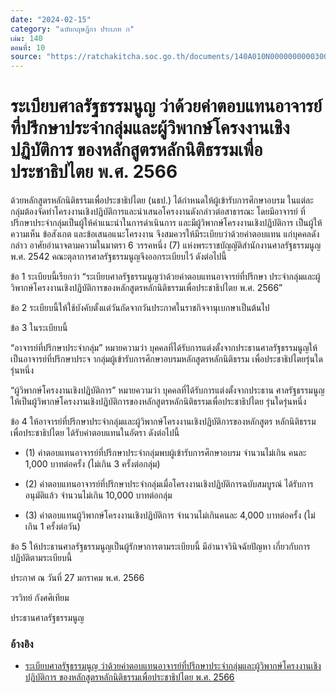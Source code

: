 ```yaml
---
date: "2024-02-15"
category: "ฉบับกฤษฎีกา ประเภท ก"
เล่ม: 140
ตอนที่: 10
source: "https://ratchakitcha.soc.go.th/documents/140A010N0000000000300.pdf"
---
```


# ระเบียบศาลรัฐธรรมนูญ ว่าด้วยค่าตอบแทนอาจารย์ที่ปรึกษาประจํากลุ่มและผู้วิพากษ์โครงงานเชิงปฏิบัติการ ของหลักสูตรหลักนิติธรรมเพื่อประชาธิปไตย พ.ศ. 2566

ด้วยหลักสูตรหลักนิติธรรมเพื่อประชาธิปไตย (นธป.) ได้กําหนดให้ผู้เข้ารับการศึกษาอบรม
ในแต่ละกลุ่มต้องจัดทําโครงงานเชิงปฏิบัติการและนําเสนอโครงงานดังกล่าวต่อสาธารณะ โดยมีอาจารย์
ที่ปรึกษาประจํากลุ่มเป็นผู้ให้คําแนะนําในการดําเนินการ และมีผู้วิพากษ์โครงงานเชิงปฏิบัติการ
เป็นผู้ให้ความเห็น ข้อสังเกต และข้อเสนอแนะโครงงาน จึงสมควรให้มีระเบียบว่าด้วยค่าตอบแทน
แก่บุคคลดังกล่าว
อาศัยอํานาจตามความในมาตรา 6 วรรคหนึ่ง (7) แห่งพระราชบัญญัติสํานักงานศาลรัฐธรรมนูญ
พ.ศ. 2542 คณะตุลาการศาลรัฐธรรมนูญจึงออกระเบียบไว้ ดังต่อไปนี้

ข้อ 1 ระเบียบนี้เรียกว่า “ระเบียบศาลรัฐธรรมนูญว่าด้วยค่าตอบแทนอาจารย์ที่ปรึกษา
ประจํากลุ่มและผู้วิพากษ์โครงงานเชิงปฏิบัติการของหลักสูตรหลักนิติธรรมเพื่อประชาธิปไตย พ.ศ. 2566”

ข้อ 2 ระเบียบนี้ให้ใช้บังคับตั้งแต่วันถัดจากวันประกาศในราชกิจจานุเบกษาเป็นต้นไป

ข้อ 3 ในระเบียบนี้

“อาจารย์ที่ปรึกษาประจํากลุ่ม” หมายความว่า บุคคลที่ได้รับการแต่งตั้งจากประธานศาลรัฐธรรมนูญให้เป็นอาจารย์ที่ปรึกษาประจ ากลุ่มผู้เข้ารับการศึกษาอบรมหลักสูตรหลักนิติธรรม เพื่อประชาธิปไตยรุ่นใดรุ่นหนึ่ง

“ผู้วิพากษ์โครงงานเชิงปฏิบัติการ” หมายความว่า บุคคลที่ได้รับการแต่งตั้งจากประธาน
ศาลรัฐธรรมนูญให้เป็นผู้วิพากษ์โครงงานเชิงปฏิบัติการของหลักสูตรหลักนิติธรรมเพื่อประชาธิปไตย รุ่นใดรุ่นหนึ่ง

ข้อ 4 ให้อาจารย์ที่ปรึกษาประจํากลุ่มและผู้วิพากษ์โครงงานเชิงปฏิบัติการของหลักสูตร
หลักนิติธรรมเพื่อประชาธิปไตย ได้รับค่าตอบแทนในอัตรา ดังต่อไปนี้

- (1) ค่าตอบแทนอาจารย์ที่ปรึกษาประจํากลุ่มพบผู้เข้ารับการศึกษาอบรม จํานวนไม่เกิน
  คนละ 1,000 บาทต่อครั้ง (ไม่เกิน 3 ครั้งต่อกลุ่ม)

- (2) ค่าตอบแทนอาจารย์ที่ปรึกษาประจํากลุ่มเมื่อโครงงานเชิงปฏิบัติการฉบับสมบูรณ์
  ได้รับการอนุมัติแล้ว จํานวนไม่เกิน 10,000 บาทต่อกลุ่ม

- (3) ค่าตอบแทนผู้วิพากษ์โครงงานเชิงปฏิบัติการ จํานวนไม่เกินคนละ
  4,000 บาทต่อครั้ง (ไม่เกิน 1 ครั้งต่อวัน)

ข้อ 5 ให้ประธานศาลรัฐธรรมนูญเป็นผู้รักษาการตามระเบียบนี้ มีอํานาจวินิจฉัยปัญหา
เกี่ยวกับการปฏิบัติตามระเบียบนี้

ประกาศ ณ วันที่ 27 มกราคม พ.ศ. 2566

วรวิทย์ กังศศิเทียม

ประธานศาลรัฐธรรมนูญ

### อ้างอิง

- [ระเบียบศาลรัฐธรรมนูญ ว่าด้วยค่าตอบแทนอาจารย์ที่ปรึกษาประจํากลุ่มและผู้วิพากษ์โครงงานเชิงปฏิบัติการ ของหลักสูตรหลักนิติธรรมเพื่อประชาธิปไตย พ.ศ. 2566](https://ratchakitcha.soc.go.th/documents/140A010N0000000000300.pdf)
